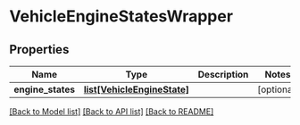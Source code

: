 # VehicleEngineStatesWrapper

## Properties
Name | Type | Description | Notes
------------ | ------------- | ------------- | -------------
**engine_states** | [**list[VehicleEngineState]**](VehicleEngineState.md) |  | [optional] 

[[Back to Model list]](../README.md#documentation-for-models) [[Back to API list]](../README.md#documentation-for-api-endpoints) [[Back to README]](../README.md)


